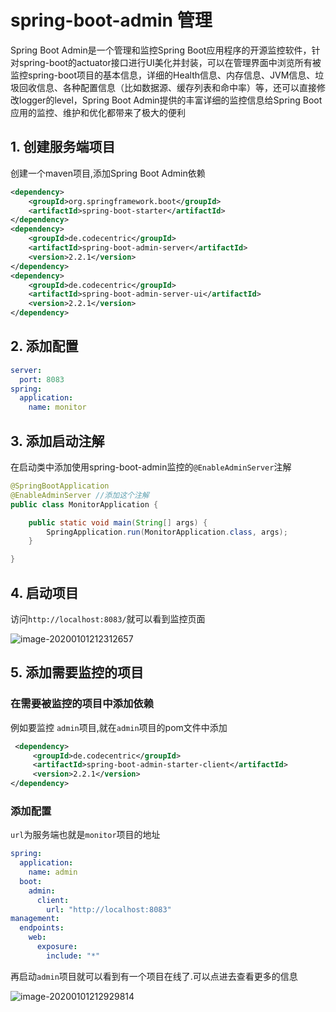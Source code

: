 # spring-boot-admin 管理

Spring Boot Admin是一个管理和监控Spring Boot应用程序的开源监控软件，针对spring-boot的actuator接口进行UI美化并封装，可以在管理界面中浏览所有被监控spring-boot项目的基本信息，详细的Health信息、内存信息、JVM信息、垃圾回收信息、各种配置信息（比如数据源、缓存列表和命中率）等，还可以直接修改logger的level，Spring Boot Admin提供的丰富详细的监控信息给Spring Boot应用的监控、维护和优化都带来了极大的便利

## 1. 创建服务端项目

创建一个maven项目,添加Spring Boot Admin依赖

```xml
<dependency>
    <groupId>org.springframework.boot</groupId>
    <artifactId>spring-boot-starter</artifactId>
</dependency>
<dependency>
    <groupId>de.codecentric</groupId>
    <artifactId>spring-boot-admin-server</artifactId>
    <version>2.2.1</version>
</dependency>
<dependency>
    <groupId>de.codecentric</groupId>
    <artifactId>spring-boot-admin-server-ui</artifactId>
    <version>2.2.1</version>
</dependency>
```

## 2. 添加配置

```yml
server:
  port: 8083
spring:
  application:
    name: monitor
```

## 3. 添加启动注解

在启动类中添加使用spring-boot-admin监控的`@EnableAdminServer`注解

```java
@SpringBootApplication
@EnableAdminServer //添加这个注解
public class MonitorApplication {

    public static void main(String[] args) {
        SpringApplication.run(MonitorApplication.class, args);
    }

}
```

## 4. 启动项目

访问`http://localhost:8083/`就可以看到监控页面

![image-20200101212312657](D:\data\notes\notes\springBoot\springBoot集成admin管理页面\image-20200101212312657.png)

## 5. 添加需要监控的项目

### 在需要被监控的项目中添加依赖

例如要监控 `admin`项目,就在`admin`项目的pom文件中添加

```xml
 <dependency>
     <groupId>de.codecentric</groupId>
     <artifactId>spring-boot-admin-starter-client</artifactId>
     <version>2.2.1</version>
</dependency>
```

### 添加配置

`url`为服务端也就是`monitor`项目的地址

```yml
spring:
  application:
    name: admin
  boot:
    admin:
      client:
        url: "http://localhost:8083" 
management:
  endpoints:
    web:
      exposure:
        include: "*"
```

再启动`admin`项目就可以看到有一个项目在线了.可以点进去查看更多的信息

![image-20200101212929814](D:\data\notes\notes\springBoot\springBoot集成admin管理页面\image-20200101212929814.png)

